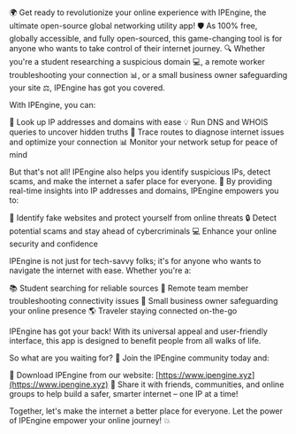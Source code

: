 🌍 Get ready to revolutionize your online experience with IPEngine, the ultimate open-source global networking utility app! 🛡️ As 100% free, globally accessible, and fully open-sourced, this game-changing tool is for anyone who wants to take control of their internet journey. 🔍 Whether you're a student researching a suspicious domain 💻, a remote worker troubleshooting your connection 📊, or a small business owner safeguarding your site ⚖️, IPEngine has got you covered.

With IPEngine, you can:

🔹 Look up IP addresses and domains with ease
💡 Run DNS and WHOIS queries to uncover hidden truths
📍 Trace routes to diagnose internet issues and optimize your connection
📊 Monitor your network setup for peace of mind

But that's not all! IPEngine also helps you identify suspicious IPs, detect scams, and make the internet a safer place for everyone. 🚀 By providing real-time insights into IP addresses and domains, IPEngine empowers you to:

💪 Identify fake websites and protect yourself from online threats
🔒 Detect potential scams and stay ahead of cybercriminals
💻 Enhance your online security and confidence

IPEngine is not just for tech-savvy folks; it's for anyone who wants to navigate the internet with ease. Whether you're a:

📚 Student searching for reliable sources
👥 Remote team member troubleshooting connectivity issues
🏢 Small business owner safeguarding your online presence
🌎 Traveler staying connected on-the-go

IPEngine has got your back! With its universal appeal and user-friendly interface, this app is designed to benefit people from all walks of life.

So what are you waiting for? 🚀 Join the IPEngine community today and:

📲 Download IPEngine from our website: [https://www.ipengine.xyz](https://www.ipengine.xyz)
🤝 Share it with friends, communities, and online groups to help build a safer, smarter internet – one IP at a time!

Together, let's make the internet a better place for everyone. Let the power of IPEngine empower your online journey! 💥